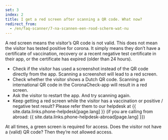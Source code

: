 ```yaml
---
set: 3
index: 2
title: I get a red screen after scanning a QR code. What now?
redirect_from: 
  - /en/faq-scanner/7-na-scannen-een-rood-scherm-wat-nu
---
```

A red screen means the visitor’s QR code is not valid. This does not mean the visitor has tested positive for corona. It simply means they don’t have a certificate of vaccination, recovery or a recent negative test certificate in their app, or the certificate has expired (older than 24 hours).  

- Check if the visitor has used a screenshot instead of the QR code directly from the app. Scanning a screenshot will lead to a red screen.
- Check whether the visitor shows a Dutch QR code. Scanning an international QR code in the CoronaCheck-app will result in a red screen.
- Ask the visitor to restart the app. And try scanning again. 
- Keep getting a red screen while the visitor has a vaccination or positive / negative test result? Please refer them to our helpdesk at {{ site.data.links.phone-helpdesk[page.lang] }} (if you are calling from abroad: {{ site.data.links.phone-helpdesk-abroad[page.lang] }})

At all times, a green screen is required for access. Does the visitor not have a (valid) QR code? Then they’re not allowed access. 
